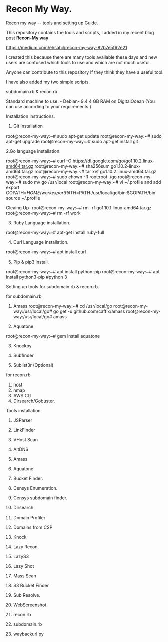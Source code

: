 # Recon My Way. 

Recon my way -- tools and setting up Guide. 

This repository contains the tools and scripts, I added in my recent blog post **Recon-My way**

https://medium.com/ehsahil/recon-my-way-82b7e5f62e21

I created this because there are many tools available these days and new users are confused which tools to use and which are not much useful. 

Anyone can contribute to this repository If they think they have a useful tool. 

I have also added my two simple scripts. 

subdomain.rb & recon.rb 

Standard machine to use. - Debian- 9.4 4 GB RAM on DigitalOcean (You can use according to your requirements.)

Installation instructions. 

1. Git Installation

root@recon-my-way:~# sudo apt-get update
root@recon-my-way:~# sudo apt-get upgrade
root@recon-my-way:~# sudo apt-get install git

2.Go language installation. 

root@recon-my-way:~# curl -O https://dl.google.com/go/go1.10.2.linux-amd64.tar.gz
root@recon-my-way:~# sha256sum go1.10.2-linux-amd64.tar.gz
root@recon-my-way:~# tar xvf go1.10.2.linux-amd64.tar.gz
root@recon-my-way:~# sudo chown -R root:root ./go
root@recon-my-way:~# sudo mv go /usr/local
root@recon-my-way:~# vi ~/.profile
and add
export GOPATH=$HOME/work
export PATH=$PATH:/usr/local/go/bin:$GOPATH/bin
source ~/.profile

Cleaing Up-
root@recon-my-way:~# rm -rf go1.10.1.linux-amd64.tar.gz
root@recon-my-way:~# rm -rf work


3. Ruby Language installation. 

root@recon-my-way:~# apt-get install ruby-full

4. Curl Language installation. 

root@recon-my-way:~# apt install curl

5. Pip & pip3 install.

root@recon-my-way:~# apt install python-pip
root@recon-my-way:~# apt install python3-pip	#python 3

Setting up tools for subdomain.rb & recon.rb. 

for subdomain.rb

1. Amass
root@recon-my-way:~# cd /usr/local/go
root@recon-my-way:/usr/local/go# go get -u github.com/caffix/amass
root@recon-my-way:/usr/local/go# amass

2. Aquatone

root@recon-my-way:~# gem install aquatone

3. Knockpy


4. Subfinder
5. Sublist3r (Optional)

for recon.rb

1. host 
2. nmap
3. AWS CLI
4. Dirsearch/Gobuster. 



Tools installation. 

1. JSParser

2. LinkFinder

3. VHost Scan

4. AltDNS

5. Amass

6. Aquatone

7. Bucket Finder.

8. Censys Enumeration. 

9. Censys subdomain finder. 

10. Dirsearch

11. Domain Profiler

12. Domains from CSP

13. Knock

14. Lazy Recon. 

15. LazyS3

16. Lazy Shot

17. Mass Scan

18. S3 Bucket Finder

19. Sub Resolve. 

20. WebScreenshot

21. recon.rb 

22. subdomain.rb 

23. waybackurl.py 

